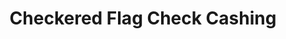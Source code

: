 ---
title: Checkered Flag Check Cashing
slug: checkered-flag-check-cashing
updated-on: '2024-05-30T13:44:31.749Z'
created-on: '2024-05-30T13:41:46.671Z'
published-on: '2024-05-30T13:54:32.469Z'
f_city-state-2:
- cms/city/betsy-layne-ky.md
- cms/city/manchester-ky.md
- cms/city/london-ky.md
- cms/city/minnie-ky.md
- cms/city/somerset-ky.md
- cms/city/hindman-ky.md
- cms/city/lexington-ky.md
f_locations:
- cms/payday-loan/checkered-flag-check-cashing-14226.md
- cms/payday-loan/checkered-flag-check-cashing-14227.md
- cms/payday-loan/checkered-flag-check-cashing-14228.md
- cms/payday-loan/checkered-flag-check-cashing-14229.md
- cms/payday-loan/checkered-flag-check-cashing-14230.md
- cms/payday-loan/checkered-flag-check-cashing-14231.md
- cms/payday-loan/checkered-flag-check-cashing-14232.md
- cms/payday-loan/checkered-flag-check-cashing-14233.md
- cms/payday-loan/checkered-flag-check-cashing-14234.md
f_states:
- cms/state/kentucky.md
layout: '[company].html'
tags: company
---
